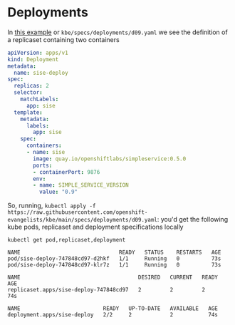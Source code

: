 # Deployments

In [this example](https://github.com/openshift-evangelists/kbe/blob/main/specs/deployments/d09.yaml) or
`kbe/specs/deployments/d09.yaml` we see the definition of a replicaset containing two containers

```yaml
apiVersion: apps/v1
kind: Deployment
metadata:
  name: sise-deploy
spec:
  replicas: 2
  selector:
    matchLabels:
      app: sise
  template:
    metadata:
      labels:
        app: sise
    spec:
      containers:
      - name: sise
        image: quay.io/openshiftlabs/simpleservice:0.5.0
        ports:
        - containerPort: 9876
        env:
        - name: SIMPLE_SERVICE_VERSION
          value: "0.9"
```

So, running, `kubectl apply -f https://raw.githubusercontent.com/openshift-evangelists/kbe/main/specs/deployments/d09.yaml`:
you'd get the following kube pods, replicaset and deployment specifications locally

```
kubectl get pod,replicaset,deployment

NAME                               READY   STATUS    RESTARTS   AGE
pod/sise-deploy-747848cd97-d2hkf   1/1     Running   0          73s
pod/sise-deploy-747848cd97-klr7z   1/1     Running   0          73s

NAME                                     DESIRED   CURRENT   READY   AGE
replicaset.apps/sise-deploy-747848cd97   2         2         2       74s

NAME                          READY   UP-TO-DATE   AVAILABLE   AGE
deployment.apps/sise-deploy   2/2     2            2           74s
```